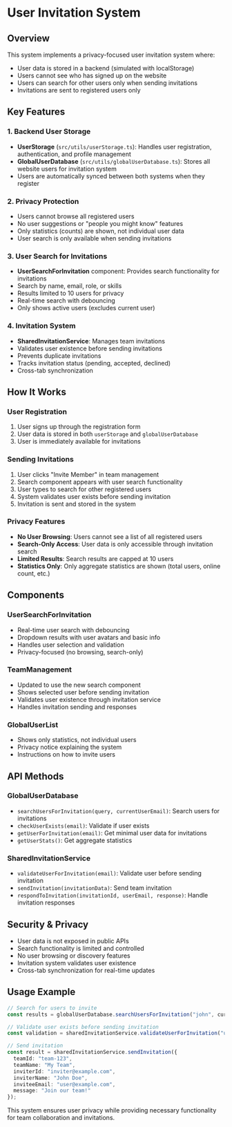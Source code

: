 # User Invitation System

## Overview
This system implements a privacy-focused user invitation system where:
- User data is stored in a backend (simulated with localStorage)
- Users cannot see who has signed up on the website
- Users can search for other users only when sending invitations
- Invitations are sent to registered users only

## Key Features

### 1. Backend User Storage
- **UserStorage** (`src/utils/userStorage.ts`): Handles user registration, authentication, and profile management
- **GlobalUserDatabase** (`src/utils/globalUserDatabase.ts`): Stores all website users for invitation system
- Users are automatically synced between both systems when they register

### 2. Privacy Protection
- Users cannot browse all registered users
- No user suggestions or "people you might know" features
- Only statistics (counts) are shown, not individual user data
- User search is only available when sending invitations

### 3. User Search for Invitations
- **UserSearchForInvitation** component: Provides search functionality for invitations
- Search by name, email, role, or skills
- Results limited to 10 users for privacy
- Real-time search with debouncing
- Only shows active users (excludes current user)

### 4. Invitation System
- **SharedInvitationService**: Manages team invitations
- Validates user existence before sending invitations
- Prevents duplicate invitations
- Tracks invitation status (pending, accepted, declined)
- Cross-tab synchronization

## How It Works

### User Registration
1. User signs up through the registration form
2. User data is stored in both `userStorage` and `globalUserDatabase`
3. User is immediately available for invitations

### Sending Invitations
1. User clicks "Invite Member" in team management
2. Search component appears with user search functionality
3. User types to search for other registered users
4. System validates user exists before sending invitation
5. Invitation is sent and stored in the system

### Privacy Features
- **No User Browsing**: Users cannot see a list of all registered users
- **Search-Only Access**: User data is only accessible through invitation search
- **Limited Results**: Search results are capped at 10 users
- **Statistics Only**: Only aggregate statistics are shown (total users, online count, etc.)

## Components

### UserSearchForInvitation
- Real-time user search with debouncing
- Dropdown results with user avatars and basic info
- Handles user selection and validation
- Privacy-focused (no browsing, search-only)

### TeamManagement
- Updated to use the new search component
- Shows selected user before sending invitation
- Validates user existence through invitation service
- Handles invitation sending and responses

### GlobalUserList
- Shows only statistics, not individual users
- Privacy notice explaining the system
- Instructions on how to invite users

## API Methods

### GlobalUserDatabase
- `searchUsersForInvitation(query, currentUserEmail)`: Search users for invitations
- `checkUserExists(email)`: Validate if user exists
- `getUserForInvitation(email)`: Get minimal user data for invitations
- `getUserStats()`: Get aggregate statistics

### SharedInvitationService
- `validateUserForInvitation(email)`: Validate user before sending invitation
- `sendInvitation(invitationData)`: Send team invitation
- `respondToInvitation(invitationId, userEmail, response)`: Handle invitation responses

## Security & Privacy
- User data is not exposed in public APIs
- Search functionality is limited and controlled
- No user browsing or discovery features
- Invitation system validates user existence
- Cross-tab synchronization for real-time updates

## Usage Example
```typescript
// Search for users to invite
const results = globalUserDatabase.searchUsersForInvitation("john", currentUserEmail);

// Validate user exists before sending invitation
const validation = sharedInvitationService.validateUserForInvitation("user@example.com");

// Send invitation
const result = sharedInvitationService.sendInvitation({
  teamId: "team-123",
  teamName: "My Team",
  inviterId: "inviter@example.com",
  inviterName: "John Doe",
  inviteeEmail: "user@example.com",
  message: "Join our team!"
});
```

This system ensures user privacy while providing necessary functionality for team collaboration and invitations.
